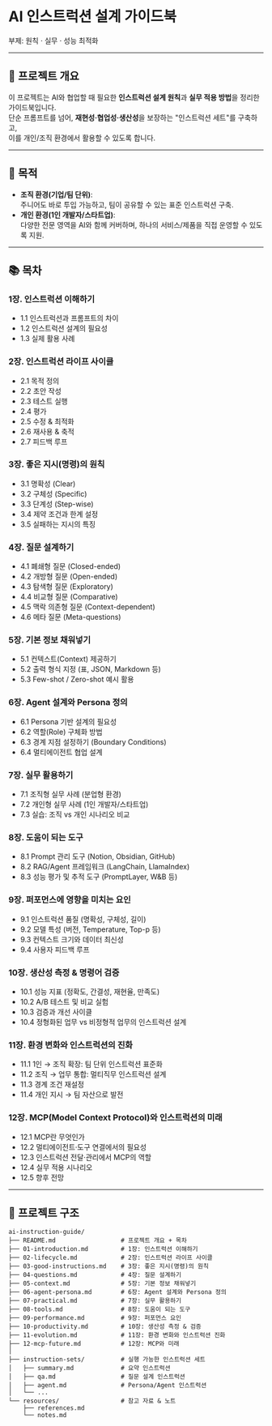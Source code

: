 # AI 인스트럭션 설계 가이드북
부제: 원칙 · 실무 · 성능 최적화

---

## 📌 프로젝트 개요
이 프로젝트는 AI와 협업할 때 필요한 **인스트럭션 설계 원칙**과 **실무 적용 방법**을 정리한 가이드북입니다.  
단순 프롬프트를 넘어, **재현성·협업성·생산성**을 보장하는 "인스트럭션 세트"를 구축하고,  
이를 개인/조직 환경에서 활용할 수 있도록 합니다.  

---

## 🎯 목적
- **조직 환경(기업/팀 단위)**:  
  주니어도 바로 투입 가능하고, 팀이 공유할 수 있는 표준 인스트럭션 구축.  
- **개인 환경(1인 개발자/스타트업)**:  
  다양한 전문 영역을 AI와 함께 커버하며, 하나의 서비스/제품을 직접 운영할 수 있도록 지원.  

---

## 📚 목차

### 1장. 인스트럭션 이해하기
- 1.1 인스트럭션과 프롬프트의 차이  
- 1.2 인스트럭션 설계의 필요성  
- 1.3 실제 활용 사례  

### 2장. 인스트럭션 라이프 사이클
- 2.1 목적 정의  
- 2.2 초안 작성  
- 2.3 테스트 실행  
- 2.4 평가  
- 2.5 수정 & 최적화  
- 2.6 재사용 & 축적  
- 2.7 피드백 루프  

### 3장. 좋은 지시(명령)의 원칙
- 3.1 명확성 (Clear)  
- 3.2 구체성 (Specific)  
- 3.3 단계성 (Step-wise)  
- 3.4 제약 조건과 한계 설정  
- 3.5 실패하는 지시의 특징  

### 4장. 질문 설계하기
- 4.1 폐쇄형 질문 (Closed-ended)  
- 4.2 개방형 질문 (Open-ended)  
- 4.3 탐색형 질문 (Exploratory)  
- 4.4 비교형 질문 (Comparative)  
- 4.5 맥락 의존형 질문 (Context-dependent)  
- 4.6 메타 질문 (Meta-questions)  

### 5장. 기본 정보 채워넣기
- 5.1 컨텍스트(Context) 제공하기  
- 5.2 출력 형식 지정 (표, JSON, Markdown 등)  
- 5.3 Few-shot / Zero-shot 예시 활용  

### 6장. Agent 설계와 Persona 정의
- 6.1 Persona 기반 설계의 필요성  
- 6.2 역할(Role) 구체화 방법  
- 6.3 경계 지점 설정하기 (Boundary Conditions)  
- 6.4 멀티에이전트 협업 설계  

### 7장. 실무 활용하기
- 7.1 조직형 실무 사례 (분업형 환경)  
- 7.2 개인형 실무 사례 (1인 개발자/스타트업)  
- 7.3 실습: 조직 vs 개인 시나리오 비교  

### 8장. 도움이 되는 도구
- 8.1 Prompt 관리 도구 (Notion, Obsidian, GitHub)  
- 8.2 RAG/Agent 프레임워크 (LangChain, LlamaIndex)  
- 8.3 성능 평가 및 추적 도구 (PromptLayer, W&B 등)  

### 9장. 퍼포먼스에 영향을 미치는 요인
- 9.1 인스트럭션 품질 (명확성, 구체성, 길이)  
- 9.2 모델 특성 (버전, Temperature, Top-p 등)  
- 9.3 컨텍스트 크기와 데이터 최신성  
- 9.4 사용자 피드백 루프  

### 10장. 생산성 측정 & 명령어 검증
- 10.1 성능 지표 (정확도, 간결성, 재현율, 만족도)  
- 10.2 A/B 테스트 및 비교 실험  
- 10.3 검증과 개선 사이클  
- 10.4 정형화된 업무 vs 비정형적 업무의 인스트럭션 설계  

### 11장. 환경 변화와 인스트럭션의 진화
- 11.1 1인 → 조직 확장: 팀 단위 인스트럭션 표준화  
- 11.2 조직 → 업무 통합: 멀티직무 인스트럭션 설계  
- 11.3 경계 조건 재설정  
- 11.4 개인 지시 → 팀 자산으로 발전  

### 12장. MCP(Model Context Protocol)와 인스트럭션의 미래
- 12.1 MCP란 무엇인가  
- 12.2 멀티에이전트·도구 연결에서의 필요성  
- 12.3 인스트럭션 전달·관리에서 MCP의 역할  
- 12.4 실무 적용 시나리오  
- 12.5 향후 전망  

---

## 📂 프로젝트 구조

```plaintext
ai-instruction-guide/
├── README.md                  # 프로젝트 개요 + 목차
├── 01-introduction.md         # 1장: 인스트럭션 이해하기
├── 02-lifecycle.md            # 2장: 인스트럭션 라이프 사이클
├── 03-good-instructions.md    # 3장: 좋은 지시(명령)의 원칙
├── 04-questions.md            # 4장: 질문 설계하기
├── 05-context.md              # 5장: 기본 정보 채워넣기
├── 06-agent-persona.md        # 6장: Agent 설계와 Persona 정의
├── 07-practical.md            # 7장: 실무 활용하기
├── 08-tools.md                # 8장: 도움이 되는 도구
├── 09-performance.md          # 9장: 퍼포먼스 요인
├── 10-productivity.md         # 10장: 생산성 측정 & 검증
├── 11-evolution.md            # 11장: 환경 변화와 인스트럭션 진화
├── 12-mcp-future.md           # 12장: MCP와 미래
│
├── instruction-sets/          # 실행 가능한 인스트럭션 세트
│   ├── summary.md             # 요약 인스트럭션
│   ├── qa.md                  # 질문 설계 인스트럭션
│   ├── agent.md               # Persona/Agent 인스트럭션
│   └── ...
└── resources/                 # 참고 자료 & 노트
    ├── references.md
    └── notes.md